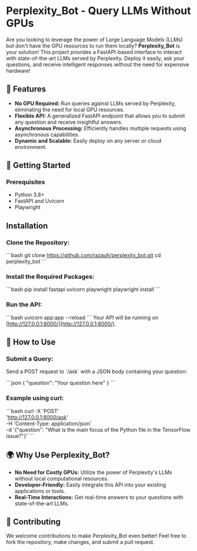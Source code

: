 
# Perplexity_Bot - Query LLMs Without GPUs

Are you looking to leverage the power of Large Language Models (LLMs) but don't have the GPU resources to run them locally? **Perplexity_Bot** is your solution! This project provides a FastAPI-based interface to interact with state-of-the-art LLMs served by Perplexity. Deploy it easily, ask your questions, and receive intelligent responses without the need for expensive hardware!

## 📌 Features
- **No GPU Required:** Run queries against LLMs served by Perplexity, eliminating the need for local GPU resources.
- **Flexible API:** A generalized FastAPI endpoint that allows you to submit any question and receive insightful answers.
- **Asynchronous Processing:** Efficiently handles multiple requests using asynchronous capabilities.
- **Dynamic and Scalable:** Easily deploy on any server or cloud environment.

## 🚀 Getting Started

### Prerequisites
- Python 3.8+
- FastAPI and Uvicorn
- Playwright

## Installation

### Clone the Repository:
\`\`\`bash
git clone https://github.com/razauh/perplexity_bot.git
cd perplexity_bot
\`\`\`

### Install the Required Packages:
\`\`\`bash
pip install fastapi uvicorn playwright
playwright install
\`\`\`

### Run the API:
\`\`\`bash
uvicorn app:app --reload
\`\`\`
Your API will be running on [http://127.0.0.1:8000/](http://127.0.0.1:8000/).

## 📝 How to Use

### Submit a Query: 
Send a POST request to \`/ask\` with a JSON body containing your question:

\`\`\`json
{
    "question": "Your question here"
}
\`\`\`

### Example using curl:
\`\`\`bash
curl -X 'POST' \
  'http://127.0.0.1:8000/ask' \
  -H 'Content-Type: application/json' \
  -d '{"question": "What is the main focus of the Python file in the TensorFlow issue?"}'
\`\`\`

## 🌍 Why Use Perplexity_Bot?

- **No Need for Costly GPUs:** Utilize the power of Perplexity's LLMs without local computational resources.
- **Developer-Friendly:** Easily integrate this API into your existing applications or tools.
- **Real-Time Interactions:** Get real-time answers to your questions with state-of-the-art LLMs.

## 🙌 Contributing

We welcome contributions to make Perplexity_Bot even better! Feel free to fork the repository, make changes, and submit a pull request.
